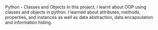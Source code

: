 Python - Classes and Objects
In this project, i learnt about OOP using classes and objects in python.
I learned about attributes, methods, properties, and instances as well as data abstraction, data encapsulation and information hiding.
